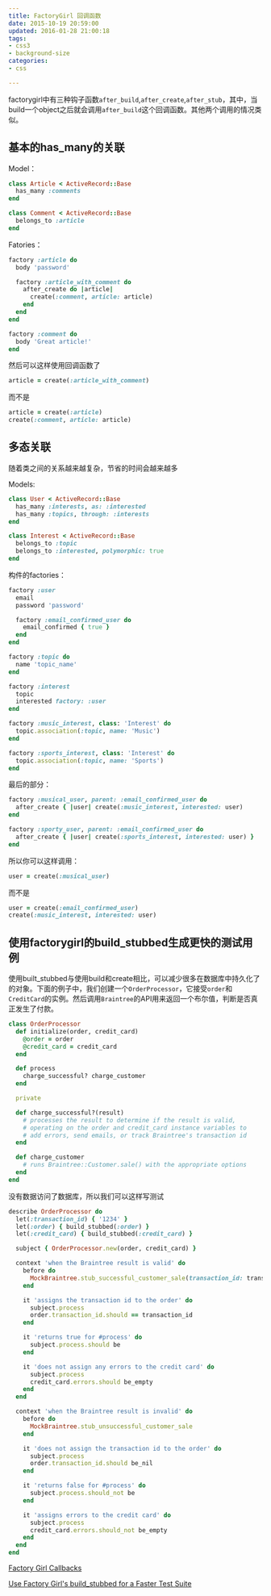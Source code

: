 ```yaml
---
title: FactoryGirl 回调函数
date: 2015-10-19 20:59:00
updated: 2016-01-28 21:00:18
tags: 
- css3
- background-size
categories: 
- css

---
```

factorygirl中有三种钩子函数`after_build`,`after_create`,`after_stub`，其中，当build一个object之后就会调用`after_build`这个回调函数。其他两个调用的情况类似。
## 基本的has_many的关联

Model：

```ruby
class Article < ActiveRecord::Base
  has_many :comments
end

class Comment < ActiveRecord::Base
  belongs_to :article
end
```


<!--more-->


Fatories：

```ruby
factory :article do
  body 'password'

  factory :article_with_comment do
    after_create do |article|
      create(:comment, article: article)
    end
  end
end

factory :comment do
  body 'Great article!'
end
```

然后可以这样使用回调函数了

```ruby
article = create(:article_with_comment)
```

而不是

```ruby
article = create(:article)
create(:comment, article: article)
```

## 多态关联

随着类之间的关系越来越复杂，节省的时间会越来越多

Models:

```ruby
class User < ActiveRecord::Base
  has_many :interests, as: :interested
  has_many :topics, through: :interests
end

class Interest < ActiveRecord::Base
  belongs_to :topic
  belongs_to :interested, polymorphic: true
end
```

构件的factories：

```ruby
factory :user
  email
  password 'password'

  factory :email_confirmed_user do
    email_confirmed { true }
  end
end

factory :topic do
  name 'topic_name'
end

factory :interest
  topic
  interested factory: :user
end

factory :music_interest, class: 'Interest' do
  topic.association(:topic, name: 'Music')
end

factory :sports_interest, class: 'Interest' do
  topic.association(:topic, name: 'Sports')
end
```

最后的部分：

```ruby
factory :musical_user, parent: :email_confirmed_user do
  after_create { |user| create(:music_interest, interested: user)
end

factory :sporty_user, parent: :email_confirmed_user do
  after_create { |user| create(:sports_interest, interested: user) }
end
```

所以你可以这样调用：

```ruby
user = create(:musical_user)
```

而不是

```ruby
user = create(:email_confirmed_user)
create(:music_interest, interested: user)
```


## 使用factorygirl的build_stubbed生成更快的测试用例

使用built_stubbed与使用build和create相比，可以减少很多在数据库中持久化了的对象。下面的例子中，我们创建一个`OrderProcessor`，它接受`order`和`CreditCard`的实例。然后调用`Braintree`的API用来返回一个布尔值，判断是否真正发生了付款。

```ruby
class OrderProcessor
  def initialize(order, credit_card)
    @order = order
    @credit_card = credit_card
  end

  def process
    charge_successful? charge_customer
  end

  private

  def charge_successful?(result)
    # processes the result to determine if the result is valid,
    # operating on the order and credit_card instance variables to
    # add errors, send emails, or track Braintree's transaction id
  end

  def charge_customer
    # runs Braintree::Customer.sale() with the appropriate options
  end
end
```

没有数据访问了数据库，所以我们可以这样写测试

```ruby
describe OrderProcessor do
  let(:transaction_id) { '1234' }
  let(:order) { build_stubbed(:order) }
  let(:credit_card) { build_stubbed(:credit_card) }

  subject { OrderProcessor.new(order, credit_card) }

  context 'when the Braintree result is valid' do
    before do
      MockBraintree.stub_successful_customer_sale(transaction_id: transaction_id)
    end

    it 'assigns the transaction id to the order' do
      subject.process
      order.transaction_id.should == transaction_id
    end

    it 'returns true for #process' do
      subject.process.should be
    end

    it 'does not assign any errors to the credit card' do
      subject.process
      credit_card.errors.should be_empty
    end
  end

  context 'when the Braintree result is invalid' do
    before do
      MockBraintree.stub_unsuccessful_customer_sale
    end

    it 'does not assign the transaction id to the order' do
      subject.process
      order.transaction_id.should be_nil
    end

    it 'returns false for #process' do
      subject.process.should_not be
    end

    it 'assigns errors to the credit card' do
      subject.process
      credit_card.errors.should_not be_empty
    end
  end
end
```


[Factory Girl Callbacks](http://robots.thoughtbot.com/aint-no-calla-back-girl)

[Use Factory Girl's build_stubbed for a Faster Test Suite](http://robots.thoughtbot.com/use-factory-girls-build-stubbed-for-a-faster-test)